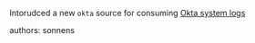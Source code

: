 Intorudced a new `okta` source for consuming [Okta system logs](https://developer.okta.com/docs/api/openapi/okta-management/management/tag/SystemLog/)

authors: sonnens
